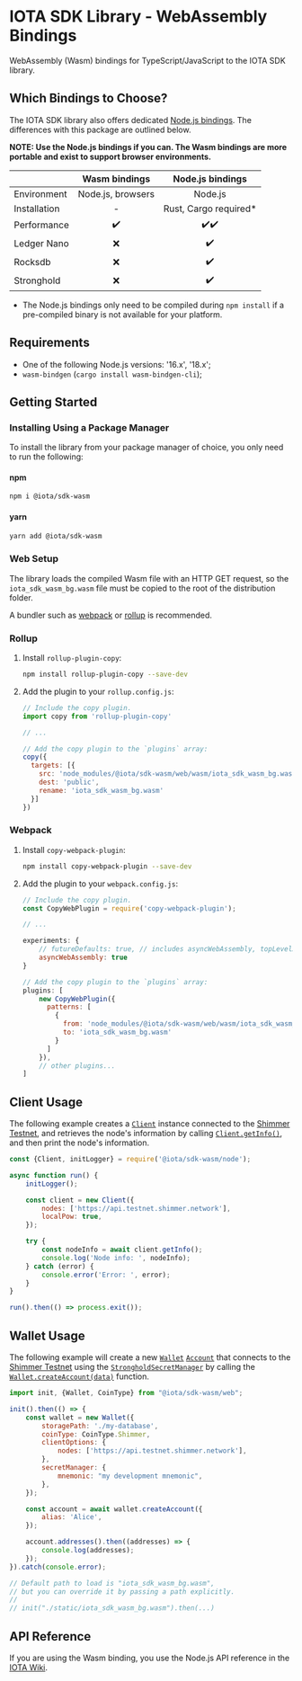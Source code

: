 # IOTA SDK Library - WebAssembly Bindings

WebAssembly (Wasm) bindings for TypeScript/JavaScript to the IOTA SDK library.

## Which Bindings to Choose?

The IOTA SDK library also offers dedicated [Node.js bindings](../nodejs). The differences with this package are outlined
below.

**NOTE: Use the Node.js bindings if you can. The Wasm bindings are more portable and exist to support browser
environments.**

|              |   Wasm bindings   |   Node.js bindings    |
|:-------------|:-----------------:|:---------------------:|
| Environment  | Node.js, browsers |        Node.js        |
| Installation |         -         | Rust, Cargo required* |
| Performance  |        ✔️         |         ✔️✔️          |
| Ledger Nano  |         ❌         |          ✔️           |
| Rocksdb      |         ❌         |          ✔️           |
| Stronghold   |         ❌         |          ✔️           |

* The Node.js bindings only need to be compiled during `npm install` if a pre-compiled binary is not available for your
  platform.

## Requirements

- One of the following Node.js versions: '16.x', '18.x';
- `wasm-bindgen` (`cargo install wasm-bindgen-cli`);

## Getting Started

### Installing Using a Package Manager

To install the library from your package manager of choice, you only need to run the following:

#### npm

```bash
npm i @iota/sdk-wasm
```

#### yarn

```bash
yarn add @iota/sdk-wasm
```

### Web Setup

The library loads the compiled Wasm file with an HTTP GET request, so the `iota_sdk_wasm_bg.wasm` file must be copied to
the root of the distribution folder.

A bundler such as [webpack](https://webpack.js.org/) or [rollup](https://rollupjs.org/) is recommended.

### Rollup

1. Install `rollup-plugin-copy`:

    ```bash
    npm install rollup-plugin-copy --save-dev
    ```

2. Add the plugin to your `rollup.config.js`:

    ```js
    // Include the copy plugin.
    import copy from 'rollup-plugin-copy'
    
    // ...
    
    // Add the copy plugin to the `plugins` array:
    copy({
      targets: [{
        src: 'node_modules/@iota/sdk-wasm/web/wasm/iota_sdk_wasm_bg.wasm',
        dest: 'public',
        rename: 'iota_sdk_wasm_bg.wasm'
      }]
    })
    ```

### Webpack

1. Install `copy-webpack-plugin`:

    ```bash
    npm install copy-webpack-plugin --save-dev
    ```

2. Add the plugin to your `webpack.config.js`:

    ```js
    // Include the copy plugin.
    const CopyWebPlugin = require('copy-webpack-plugin');
    
    // ...
    
    experiments: {
        // futureDefaults: true, // includes asyncWebAssembly, topLevelAwait etc.
        asyncWebAssembly: true
    }
    
    // Add the copy plugin to the `plugins` array:
    plugins: [
        new CopyWebPlugin({
          patterns: [
            {
              from: 'node_modules/@iota/sdk-wasm/web/wasm/iota_sdk_wasm_bg.wasm',
              to: 'iota_sdk_wasm_bg.wasm'
            }
          ]
        }),
        // other plugins...
    ]
    ```

## Client Usage

The following example creates a [`Client`](https://wiki.iota.org/shimmer/iota-sdk/references/nodejs/classes/Client/)
instance connected to
the [Shimmer Testnet](https://api.testnet.shimmer.network), and retrieves the node's information by
calling [`Client.getInfo()`](https://wiki.iota.org/shimmer/iota-sdk/references/nodejs/classes/Client/#getinfo),
and then print the node's information.

```javascript
const {Client, initLogger} = require('@iota/sdk-wasm/node');

async function run() {
    initLogger();

    const client = new Client({
        nodes: ['https://api.testnet.shimmer.network'],
        localPow: true,
    });

    try {
        const nodeInfo = await client.getInfo();
        console.log('Node info: ', nodeInfo);
    } catch (error) {
        console.error('Error: ', error);
    }
}

run().then(() => process.exit());
```

## Wallet Usage

The following example will create a
new [`Wallet`](https://wiki.iota.org/shimmer/iota-sdk/references/nodejs/classes/Wallet/) [`Account`](https://wiki.iota.org/shimmer/iota-sdk/references/nodejs/classes/Account/)
that connects to the [Shimmer Testnet](https://api.testnet.shimmer.network) using the
[`StrongholdSecretManager`](https://wiki.iota.org/shimmer/iota-sdk/references/python/iota_sdk/secret_manager/#strongholdsecretmanager-objects)
by calling
the [`Wallet.createAccount(data)`](https://wiki.iota.org/shimmer/iota-sdk/references/nodejs/classes/Wallet/#createaccount)
function.

```javascript
import init, {Wallet, CoinType} from "@iota/sdk-wasm/web";

init().then(() => {
    const wallet = new Wallet({
        storagePath: './my-database',
        coinType: CoinType.Shimmer,
        clientOptions: {
            nodes: ['https://api.testnet.shimmer.network'],
        },
        secretManager: {
            mnemonic: "my development mnemonic",
        },
    });

    const account = await wallet.createAccount({
        alias: 'Alice',
    });

    account.addresses().then((addresses) => {
        console.log(addresses);
    });
}).catch(console.error);

// Default path to load is "iota_sdk_wasm_bg.wasm", 
// but you can override it by passing a path explicitly.
//
// init("./static/iota_sdk_wasm_bg.wasm").then(...)
```

## API Reference

If you are using the Wasm binding, you use the Node.js API reference in the
[IOTA Wiki](https://wiki.iota.org/shimmer/iota-sdk/references/nodejs/api_ref/).
